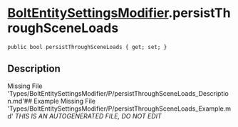 # [BoltEntitySettingsModifier](Types/BoltEntitySettingsModifier.md).persistThroughSceneLoads
`public bool persistThroughSceneLoads { get; set; }`
## Description
Missing File 'Types/BoltEntitySettingsModifier/P/persistThroughSceneLoads_Description.md'## Example
Missing File 'Types/BoltEntitySettingsModifier/P/persistThroughSceneLoads_Example.md'
*THIS IS AN AUTOGENERATED FILE, DO NOT EDIT*
